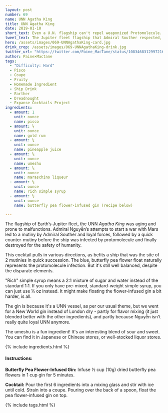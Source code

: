 ```yaml
---
layout: post
number: 69
name: UNN Agatha King
title: UNN Agatha King
date: 2019-01-10
short_text: Even a U.N. flagship can't repel weaponized Protomolecule. 
tweet_text: The Jupiter fleet flagship that Admiral Souther respected, despite her electrical problems, when reassigned there after his departure form the Joint Chiefs.
hero: /assets/images/069-UNNAgathaKing-card.jpg
drink_crop: /assets/images/069-UNNAgathaKing-drink.jpg
twitter_url: "https://twitter.com/Paine_MacTane/status/1083468312997216256"
author: Paine×Mactane
tags:
  - "Difficulty: Hard"
  - Pisco
  - Coupe
  - Fruity
  - Homemade Ingredient
  - Ship Drink
  - Earther
  - Dreadnought
  - Expanse Cocktails Project
ingredients:
  - amount: 1
    unit: ounce
    name: pisco
  - amount: ½
    unit: ounce
    name: gold rum
  - amount: ¼
    unit: ounce
    name: pineapple juice
  - amount: ⅛
    unit: ounce
    name: umeshu
  - amount: ⅛
    unit: ounce
    name: maraschino liqueur
  - amount: ⅛
    unit: ounce
    name: rich simple syrup
  - amount: ½
    unit: ounce
    name: butterfly pea flower-infused gin (recipe below)

---
```


The flagship of Earth’s Jupiter fleet, the UNN *Agatha King* was aging and prone to malfunctions. Admiral Nguyễn’s attempts to start a war with Mars led to a mutiny by Admiral Souther and loyal forces, followed by a quick counter-mutiny before the ship was infected by protomolecule and finally destroyed for the safety of humanity.

This cocktail pulls in various directions, as befits a ship that was the site of 2 mutinies in quick succession. The blue, butterfly pea flower float naturally represents the protomolecule infection. But it's still well balanced, despite the disparate elements.

"Rich" simple syrup means a 2:1 mixture of sugar and water instead of the standard 1:1. If you only have pre-mixed, standard-weight simple syrup, you can just use ¼ oz instead. It might make floating the flower-infused gin a bit harder, is all.

The gin is because it's a UNN vessel, as per our usual theme, but we went for a New World gin instead of London dry - partly for flavor mixing (it just blended better with the other ingredients), and partly because Nguyễn isn't really quite loyal UNN anymore.

The umeshu is a fun ingredient! It's an interesting blend of sour and sweet. You can find it in Japanese or Chinese stores, or well-stocked liquor stores.

{% include ingredients.html %}

#### Instructions:

<strong>Butterfly Pea Flower-Infused Gin:</strong> Infuse ½ cup (10g) dried butterfly pea flowers in 1 cup gin for 5 minutes.

<strong>Cocktail:</strong> Pour the first 6 ingredients into a mixing glass and stir with ice until cold. Strain into a coupe. Pouring over the back of a spoon, float the pea flower-infused gin on top.

{% include tags.html %}
